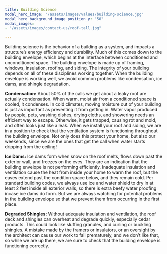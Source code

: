 ```yaml
---
title: Building Science
modal_hero_image: "/assets/images/values/building-science.jpg"
modal_hero_background_image_position_y: "50"
modal_images:
- "/assets/images/contact-us/roof-tall.jpg"

---
```

Building science is the behavior of a building as a system, and impacts a structure’s energy efficiency and durability. Much of this comes down to the building envelope, which begins at the interface between conditioned and unconditioned space. The building envelope is made up of framing, windows, insulation, roofing, and siding. The integrity of your building depends on all of these disciplines working together. When the building envelope is working well, we avoid common problems like condensation, ice dams, and shingle degradation.

**Condensation:** About 50% of the calls we get about a leaky roof are actually condensation. When warm, moist air from a conditioned space is cooled, it condenses. In cold climates, moving moisture out of your building is just as important as preventing it from getting in. Water vapor produced by people, pets, washing dishes, drying cloths, and showering needs an efficient way to escape. Otherwise, it gets trapped, causing rot and mold, and often looks just like a leak. When we install your roof and siding, we are in a position to check that the ventilation system is functioning throughout the building envelope. Not only does this protect your home, but also our weekends, since we are the ones that get the call when water starts dripping from the ceiling!

**Ice Dams:** Ice dams form when snow on the roof melts, flows down past the exterior wall, and freezes on the eves. They are an indication that the building envelope is not performing efficiently. Inadequate insulation and ventilation cause the heat from inside your home to warm the roof, but the eaves extend past the condition space below, and they remain cold. Per standard building codes, we always use ice and water shield to dry in at least 2 feet inside all exterior walls, so there is extra beefy water proofing incase ice dams do form. But we are always watching for potential problems in the building envelope so that we prevent them from occurring in the first place.

**Degraded Shingles:** Without adequate insulation and ventilation, the roof deck and shingles can overheat and degrade quickly, especially cedar products. This could look like sluffing granules, and curling or buckling shingles. A mistake made by the framers or insulators, or an oversight by the architect can cause our work to fail prematurely, and we don’t like that, so while we are up there, we are sure to check that the building envelope is functioning correctly.